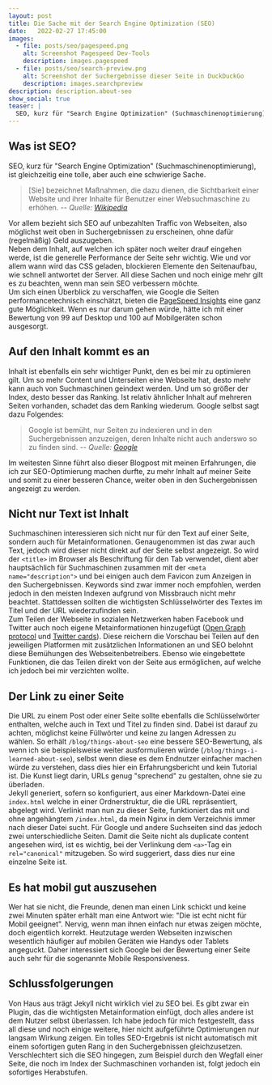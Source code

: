 ```yaml
---
layout: post
title: Die Sache mit der Search Engine Optimization (SEO)
date:   2022-02-27 17:45:00
images:
  - file: posts/seo/pagespeed.png
    alt: Screenshot Pagespeed Dev-Tools
    description: images.pagespeed
  - file: posts/seo/search-preview.png
    alt: Screenshot der Suchergebnisse dieser Seite in DuckDuckGo
    description: images.searchpreview
description: description.about-seo
show_social: true
teaser: |
  SEO, kurz für "Search Engine Optimization" (Suchmaschinenoptimierung), ist gleichzeitig eine tolle, aber auch eine schwierige Sache. Sie bezeichnet Maßnahmen...
---
```


## Was ist SEO?

SEO, kurz für "Search Engine Optimization" (Suchmaschinenoptimierung), ist gleichzeitig eine tolle, aber auch eine schwierige Sache.

> \[Sie\] bezeichnet Maßnahmen, die dazu dienen, die Sichtbarkeit einer Website und ihrer Inhalte für Benutzer einer Websuchmaschine zu erhöhen.
> <cite>-- Quelle: [Wikipedia](https://de.wikipedia.org/wiki/Suchmaschinenoptimierung)</cite>

Vor allem bezieht sich SEO auf unbezahlten Traffic von Webseiten, also möglichst weit oben in Suchergebnissen zu erscheinen, ohne dafür (regelmäßig) Geld auszugeben.  
Neben dem Inhalt, auf welchen ich später noch weiter drauf eingehen werde, ist die generelle Performance der Seite sehr wichtig. Wie und vor allem wann wird das CSS geladen, blockieren Elemente den Seitenaufbau, wie schnell antwortet der Server. All diese Sachen und noch einige mehr gilt es zu beachten, wenn man sein SEO verbessern möchte.  
Um sich einen Überblick zu verschaffen, wie Google die Seiten performancetechnisch einschätzt, bieten die [PageSpeed Insights](http://pagespeed.web.dev/) eine ganz gute Möglichkeit. Wenn es nur darum gehen würde, hätte ich mit einer Bewertung von 99 auf Desktop und 100 auf Mobilgeräten schon ausgesorgt.

## Auf den Inhalt kommt es an

Inhalt ist ebenfalls ein sehr wichtiger Punkt, den es bei mir zu optimieren gilt. Um so mehr Content und Unterseiten eine Webseite hat, desto mehr kann auch von Suchmaschinen geindext werden. Und um so größer der Index, desto besser das Ranking. Ist relativ ähnlicher Inhalt auf mehreren Seiten vorhanden, schadet das dem Ranking wiederum. Google selbst sagt dazu Folgendes:

> Google ist bemüht, nur Seiten zu indexieren und in den Suchergebnissen anzuzeigen, deren Inhalte nicht auch anderswo so zu finden sind.
> <cite>-- Quelle: [Google](https://developers.google.com/search/docs/advanced/guidelines/duplicate-content?hl=de&visit_id=637810314573295411-4102688112&rd=1)</cite>

Im weitesten Sinne führt also dieser Blogpost mit meinen Erfahrungen, die ich zur SEO-Optimierung machen durfte, zu mehr Inhalt auf meiner Seite und somit zu einer besseren Chance, weiter oben in den Suchergebnissen angezeigt zu werden.

## Nicht nur Text ist Inhalt

Suchmaschinen interessieren sich nicht nur für den Text auf einer Seite, sondern auch für Metainformationen. Genaugenommen ist das zwar auch Text, jedoch wird dieser nicht direkt auf der Seite selbst angezeigt. So wird der `<title>` im Browser als Beschriftung für den Tab verwendet, dient aber hauptsächlich für Suchmaschinen zusammen mit der `<meta name="description">` und bei einigen auch dem Favicon zum Anzeigen in den Suchergebnissen. Keywords sind zwar immer noch empfohlen, werden jedoch in den meisten Indexen aufgrund von Missbrauch nicht mehr beachtet. Stattdessen sollten die wichtigsten Schlüsselwörter des Textes im Titel und der URL wiederzufinden sein.  
Zum Teilen der Webseite in sozialen Netzwerken haben Facebook und Twitter auch noch eigene Metainformationen hinzugefügt ([Open Graph protocol](https://ogp.me) und [Twitter cards](https://developer.twitter.com/en/docs/twitter-for-websites/cards/overview/markup)). Diese reichern die Vorschau bei Teilen auf den jeweiligen Platformen mit zusätzlichen Informationen an und SEO belohnt diese Bemühungen des Webseitenbetreibers. Ebenso wie eingebettete Funktionen, die das Teilen direkt von der Seite aus ermöglichen, auf welche ich jedoch bei mir verzichten wollte.

## Der Link zu einer Seite

Die URL zu einem Post oder einer Seite sollte ebenfalls die Schlüsselwörter enthalten, welche auch in Text und Titel zu finden sind. Dabei ist darauf zu achten, möglichst keine Füllwörter und keine zu langen Adressen zu wählen. So erhält `/blog/things-about-seo` eine bessere SEO-Bewertung, als wenn ich sie beispielsweise weiter ausformulieren würde (`/blog/things-i-learned-about-seo`), selbst wenn diese es dem Endnutzer einfacher machen würde zu verstehen, dass dies hier ein Erfahrungsbericht und kein Tutorial ist. Die Kunst liegt darin, URLs genug "sprechend" zu gestalten, ohne sie zu überladen.  
Jekyll generiert, sofern so konfiguriert, aus einer Markdown-Datei eine `index.html` welche in einer Ordnerstruktur, die die URL repräsentiert, abgelegt wird. Verlinkt man nun zu dieser Seite, funktioniert das mit und ohne angehängtem `/index.html`, da mein Nginx in dem Verzeichnis immer nach dieser Datei sucht. Für Google und andere Suchseiten sind das jedoch zwei unterschiedliche Seiten. Damit die Seite nicht als duplicate content angesehen wird, ist es wichtig, bei der Verlinkung dem `<a>`-Tag ein `rel="canonical"` mitzugeben. So wird suggeriert, dass dies nur eine einzelne Seite ist.

## Es hat mobil gut auszusehen

Wer hat sie nicht, die Freunde, denen man einen Link schickt und keine zwei Minuten später erhält man eine Antwort wie: "Die ist echt nicht für Mobil geeignet". Nervig, wenn man ihnen einfach nur etwas zeigen möchte, doch eigentlich korrekt. Heutzutage werden Webseiten inzwischen wesentlich häufiger auf mobilen Geräten wie Handys oder Tablets angeguckt. Daher interessiert sich Google bei der Bewertung einer Seite auch sehr für die sogenannte Mobile Responsiveness.

## Schlussfolgerungen

Von Haus aus trägt Jekyll nicht wirklich viel zu SEO bei. Es gibt zwar ein Plugin, das die wichtigsten Metainformation einfügt, doch alles andere ist dem Nutzer selbst überlassen. Ich habe jedoch für mich festgestellt, dass all diese und noch einige weitere, hier nicht aufgeführte Optimierungen nur langsam Wirkung zeigen. Ein tolles SEO-Ergebnis ist nicht automatisch mit einem sofortigen guten Rang in den Suchergebnissen gleichzusetzen. Verschlechtert sich die SEO hingegen, zum Beispiel durch den Wegfall einer Seite, die noch im Index der Suchmaschinen vorhanden ist, folgt jedoch ein sofortiges Herabstufen.
